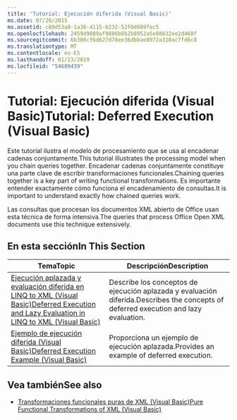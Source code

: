 ```yaml
---
title: 'Tutorial: Ejecución diferida (Visual Basic)'
ms.date: 07/20/2015
ms.assetid: c80d53a8-1a30-4115-b232-52f0d089fec5
ms.openlocfilehash: 2459d9089af9886b8b2b8952a5e80832ee2d468f
ms.sourcegitcommit: 6b308cf6d627d78ee36dbbae8972a310ac7fd6c8
ms.translationtype: MT
ms.contentlocale: es-ES
ms.lasthandoff: 01/23/2019
ms.locfileid: "54609439"
---
```

# <a name="tutorial-deferred-execution-visual-basic"></a><span data-ttu-id="45a80-102">Tutorial: Ejecución diferida (Visual Basic)</span><span class="sxs-lookup"><span data-stu-id="45a80-102">Tutorial: Deferred Execution (Visual Basic)</span></span>
<span data-ttu-id="45a80-103">Este tutorial ilustra el modelo de procesamiento que se usa al encadenar cadenas conjuntamente.</span><span class="sxs-lookup"><span data-stu-id="45a80-103">This tutorial illustrates the processing model when you chain queries together.</span></span> <span data-ttu-id="45a80-104">Encadenar cadenas conjuntamente constituye una parte clave de escribir transformaciones funcionales.</span><span class="sxs-lookup"><span data-stu-id="45a80-104">Chaining queries together is a key part of writing functional transformations.</span></span> <span data-ttu-id="45a80-105">Es importante entender exactamente cómo funciona el encadenamiento de consultas.</span><span class="sxs-lookup"><span data-stu-id="45a80-105">It is important to understand exactly how chained queries work.</span></span>  
  
 <span data-ttu-id="45a80-106">Las consultas que procesan los documentos XML abierto de Office usan esta técnica de forma intensiva.</span><span class="sxs-lookup"><span data-stu-id="45a80-106">The queries that process Office Open XML documents use this technique extensively.</span></span>  
  
## <a name="in-this-section"></a><span data-ttu-id="45a80-107">En esta sección</span><span class="sxs-lookup"><span data-stu-id="45a80-107">In This Section</span></span>  
  
|<span data-ttu-id="45a80-108">Tema</span><span class="sxs-lookup"><span data-stu-id="45a80-108">Topic</span></span>|<span data-ttu-id="45a80-109">Descripción</span><span class="sxs-lookup"><span data-stu-id="45a80-109">Description</span></span>|  
|-----------|-----------------|  
|[<span data-ttu-id="45a80-110">Ejecución aplazada y evaluación diferida en LINQ to XML (Visual Basic)</span><span class="sxs-lookup"><span data-stu-id="45a80-110">Deferred Execution and Lazy Evaluation in LINQ to XML (Visual Basic)</span></span>](../../../../visual-basic/programming-guide/concepts/linq/deferred-execution-and-lazy-evaluation-in-linq-to-xml.md)|<span data-ttu-id="45a80-111">Describe los conceptos de ejecución aplazada y evaluación diferida.</span><span class="sxs-lookup"><span data-stu-id="45a80-111">Describes the concepts of deferred execution and lazy evaluation.</span></span>|  
|[<span data-ttu-id="45a80-112">Ejemplo de ejecución diferida (Visual Basic)</span><span class="sxs-lookup"><span data-stu-id="45a80-112">Deferred Execution Example (Visual Basic)</span></span>](../../../../visual-basic/programming-guide/concepts/linq/deferred-execution-example.md)|<span data-ttu-id="45a80-113">Proporciona un ejemplo de ejecución aplazada.</span><span class="sxs-lookup"><span data-stu-id="45a80-113">Provides an example of deferred execution.</span></span>|  
  
## <a name="see-also"></a><span data-ttu-id="45a80-114">Vea también</span><span class="sxs-lookup"><span data-stu-id="45a80-114">See also</span></span>
- [<span data-ttu-id="45a80-115">Transformaciones funcionales puras de XML (Visual Basic)</span><span class="sxs-lookup"><span data-stu-id="45a80-115">Pure Functional Transformations of XML (Visual Basic)</span></span>](../../../../visual-basic/programming-guide/concepts/linq/pure-functional-transformations-of-xml.md)
